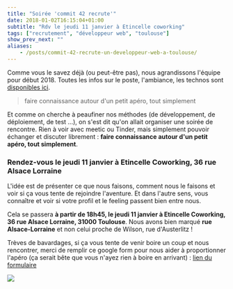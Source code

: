 ```yaml
---
title: "Soirée 'commit 42 recrute'"
date: 2018-01-02T16:15:04+01:00
subtitle: "Rdv le jeudi 11 janvier à Etincelle coworking"
tags: ["recrutement", "développeur web", "toulouse"]
show_prev_next: ""
aliases:
    - /posts/commit-42-recrute-un-developpeur-web-a-toulouse/
---
```


Comme vous le savez déjà (ou peut-être pas), nous agrandissons l'équipe pour début 2018. Toutes les infos sur le poste, l'ambiance, les technos sont [disponibles ici](/rh/commit42_fiche_de_poste.pdf).

> faire connaissance autour d'un petit apéro, tout simplement

Et comme on cherche à peaufiner nos méthodes (de développement, de déploiement, de test ...), on s'est dit qu'on allait organiser une soirée de rencontre. Rien à voir avec meetic ou Tinder, mais simplement pouvoir échanger et discuter librement : **faire connaissance autour d'un petit apéro, tout simplement**.


### Rendez-vous le jeudi 11 janvier à Etincelle Coworking, 36 rue Alsace Lorraine


L'idée est de présenter ce que nous faisons, comment nous le faisons et voir si ça vous tente de rejoindre l'aventure. Et dans l'autre sens, vous connaître et voir si votre profil et le feeling passent bien entre nous.

 Cela se passera **à partir de 18h45, le jeudi 11 janvier à Etincelle Coworking, 36 rue Alsace Lorraine, 31000 Toulouse**. Nous avons bien marqué **rue Alsace-Lorraine** et non celui proche de Wilson, rue d'Austerlitz !

Trèves de bavardages, si ça vous tente de venir boire un coup et nous rencontrer, merci de remplir ce google form pour nous aider à proportionner l'apéro (ça serait bête que vous n'ayez rien à boire en arrivant) : [lien du formulaire](https://goo.gl/forms/KO6zltK75RIywsxJ3)

![](https://media.giphy.com/media/l1J3CbFgn5o7DGRuE/giphy.gif)
